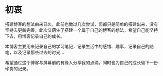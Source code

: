 # 初衷
搭建博客的想法由来已久，此前也做过几次尝试，但都只是简单的搭建出来，没有坚持去更新完善，此次又萌生了搭建一个属于自己的博客的想法，希望自己能坚持下去，用博客记录自己的成长。

本博客主要用来记录自己的学习笔记，记录生活中的感悟、趣事，记录自己的随笔，以及记录那些过去的时光...

希望通过这个博客与屏幕前的有缘人分享我的点滴，同时也为自己的成长留下一份珍贵的记录。